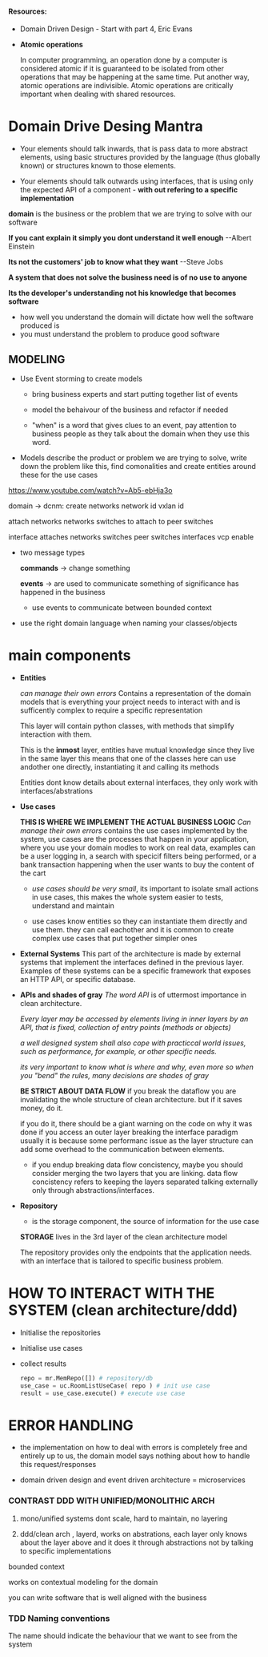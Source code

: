 #### Resources:

- Domain Driven Design - Start with part 4, Eric Evans


* **Atomic operations**

  In computer programming, an operation done by a computer is considered atomic if
  it is guaranteed to be isolated from other operations that may be happening at
  the same time. Put another way, atomic operations are indivisible. Atomic
  operations are critically important when dealing with shared resources.

# Domain Drive Desing Mantra

* Your elements should talk inwards, that is pass data to more
abstract elements, using basic structures provided by the
language (thus globally known) or structures known to those
elements.

* Your elements should talk outwards using interfaces, that is
using only the expected API of a component - **with out
refering to a specific implementation**


**domain** is the business or the problem that we are trying to solve with our
  software

**If you cant explain it simply you dont understand it well enough**
    --Albert Einstein

**Its not the customers' job to know what they want**
    --Steve Jobs

**A system that does not solve the business need is of no use to
anyone**

**Its the developer's understanding not his knowledge that becomes software**
  - how well you understand the domain will dictate how well the software produced is
  - you must understand the problem to produce good software

## MODELING

* Use Event storming to create models

  - bring business experts and start putting together list of
  events

  - model the behaivour of the business and refactor if needed

  - "when" is a word that gives clues to an event, pay attention to business people as they
  talk about the domain when they use this word.

* Models describe the product or problem we are trying to solve,
write down the problem like this, find comonalities and create
entities around these for the use cases

https://www.youtube.com/watch?v=Ab5-ebHja3o

domain -> dcnm:
  create networks
    network id
    vxlan id

  attach networks
    networks
    switches to attach to
    peer switches

  interface attaches
    networks
    switches
    peer switches
    interfaces
    vcp enable

* two message types

  **commands** -> change something

  **events** -> are used to communicate something of significance
  has happened in the business

    * use events to communicate between bounded context


* use the right domain language when naming your classes/objects


# main components


* **Entities**

  *can manage their own errors*
  Contains a representation of the domain models that is
  everything your project needs to interact with and is
  sufficently complex to require a specific representation

  This layer will contain python classes, with methods that
  simplify interaction with them.

  This is the **inmost** layer, entities have mutual knowledge since they live in the same layer
  this means that one of the classes here can use andother
  one directly, instantiating it and calling its methods

  Entities dont know details about external interfaces, they
  only work with interfaces/abstrations


* **Use cases**

  **THIS IS WHERE WE IMPLEMENT THE ACTUAL BUSINESS LOGIC**
  *Can manage their own errors*
  contains the use cases implemented by the system, use
  cases are the processes that happen in your application,
  where you use your domain modles to work on real data,
  examples can be a user logging in, a search with specicif
  filters being performed, or a bank transaction happening
  when the user wants to buy the content of the cart

  - *use cases should be very small*, its important to isolate
  small actions in use cases, this makes the whole system
  easier to tests, understand and maintain

  - use cases know entities so they can instantiate them directly and use them.
  they can call eachother and it is common to create complex
  use cases that put together simpler ones

* **External Systems**
  This part of the architecture is made by external systems that implement the interfaces defined in the previous layer.
  Examples of these systems can be a specific framework that exposes an HTTP API, or specific database.

* **APIs and shades of gray**
  *The word API* is of uttermost importance in clean
  architecture.

  *Every layer may be accessed by elements
  living in inner layers by an API, that is fixed,
  collection of entry points (methods or objects)*

  *a well designed system shall also cope with practiccal
  world issues, such as performance, for example, or other
  specific needs.*

  *its very important to know what is where and why, even
  more so when you "bend" the rules, many decisions are
  shades of gray*

  **BE STRICT ABOUT DATA FLOW**
  if you break the dataflow you are invalidating the whole structure
  of clean architecture. but if it saves money, do it.

  if you do it, there should be a giant warning on the code on why it was done
  if you access an outer layer breaking the interface paradigm usually it is because
  some performanc issue as the layer structure can add some overhead to the communication
  between elements.

  * if you endup breaking data flow concistency, maybe you
  should consider merging the two layers that you are
  linking. data flow concistency refers to keeping the layers
  separated talking externally only through abstractions/interfaces.


* **Repository**
  * is the storage component, the source of information for
  the use case

  **STORAGE** lives in the 3rd layer of the clean architecture model

  The repository provides only the endpoints that the application needs.
  with an interface that is tailored to specific business problem.

# HOW TO INTERACT WITH THE SYSTEM (clean architecture/ddd)

* Initialise the repositories
* Initialise use cases
* collect results

  ```python
  repo = mr.MemRepo([]) # repository/db
  use_case = uc.RoomListUseCase( repo ) # init use case
  result = use_case.execute() # execute use case
  ```

# ERROR HANDLING

* the implementation on how to deal with errors is completely free
  and entirely up to us, the domain model says nothing about how
  to handle this request/responses

- domain driven design and event driven architecture = microservices


### CONTRAST DDD WITH UNIFIED/MONOLITHIC ARCH

1. mono/unified systems dont scale, hard to maintain, no layering

2. ddd/clean arch , layerd, works on abstrations, each layer only knows about the layer above
and it does it through abstractions not by talking to specific implementations

bounded context

works on contextual modeling for the domain

you can write software that is well aligned with the business


### TDD Naming conventions

The name should indicate the behaviour that we want to see from the system
